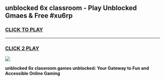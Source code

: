 
## unblocked 6x classroom - Play Unblocked Gmaes & Free #xu6rp
<h3>
<a href="https://news.freeplayer.one?title=unblocked_6x_classroom&ref=24F">CLICK TO PLAY</a></h3>
<hr>

<h3>
<a href="https://news.freeplayer.one?title=unblocked_6x_classroom&ref=24F">CLICK 2 PLAY</a>
  
</h3>

<a href="https://news.freeplayer.one?title=unblocked_6x_classroom&ref=24F/"><img src="https://clearcache.store/games.png"></a>


**unblocked 6x classroom games unblocked: Your Gateway to Fun and Accessible Online Gaming**
